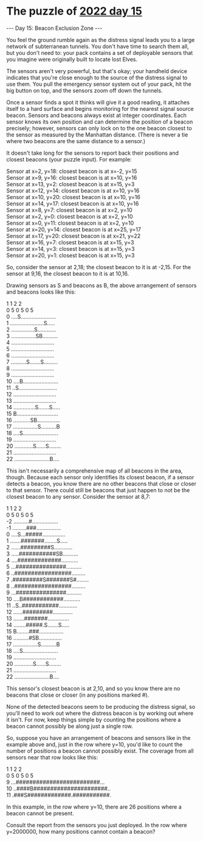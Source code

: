 # The puzzle of [2022 day 15](https://adventofcode.com/2022/day/15)

--- Day 15: Beacon Exclusion Zone ---

You feel the ground rumble again as the distress signal leads you to a large network of subterranean tunnels. You don't have time to search them all, but you don't need to: your pack contains a set of deployable sensors that you imagine were originally built to locate lost Elves.

The sensors aren't very powerful, but that's okay; your handheld device indicates that you're close enough to the source of the distress signal to use them. You pull the emergency sensor system out of your pack, hit the big button on top, and the sensors zoom off down the tunnels.

Once a sensor finds a spot it thinks will give it a good reading, it attaches itself to a hard surface and begins monitoring for the nearest signal source beacon. Sensors and beacons always exist at integer coordinates. Each sensor knows its own position and can determine the position of a beacon precisely; however, sensors can only lock on to the one beacon closest to the sensor as measured by the Manhattan distance. (There is never a tie where two beacons are the same distance to a sensor.)

It doesn't take long for the sensors to report back their positions and closest beacons (your puzzle input). For example:

Sensor at x=2, y=18: closest beacon is at x=-2, y=15\
Sensor at x=9, y=16: closest beacon is at x=10, y=16\
Sensor at x=13, y=2: closest beacon is at x=15, y=3\
Sensor at x=12, y=14: closest beacon is at x=10, y=16\
Sensor at x=10, y=20: closest beacon is at x=10, y=16\
Sensor at x=14, y=17: closest beacon is at x=10, y=16\
Sensor at x=8, y=7: closest beacon is at x=2, y=10\
Sensor at x=2, y=0: closest beacon is at x=2, y=10\
Sensor at x=0, y=11: closest beacon is at x=2, y=10\
Sensor at x=20, y=14: closest beacon is at x=25, y=17\
Sensor at x=17, y=20: closest beacon is at x=21, y=22\
Sensor at x=16, y=7: closest beacon is at x=15, y=3\
Sensor at x=14, y=3: closest beacon is at x=15, y=3\
Sensor at x=20, y=1: closest beacon is at x=15, y=3

So, consider the sensor at 2,18; the closest beacon to it is at -2,15. For the sensor at 9,16, the closest beacon to it is at 10,16.

Drawing sensors as S and beacons as B, the above arrangement of sensors and beacons looks like this:

1    1    2    2\
     0    5    0    5    0    5\
 0 ....S.......................\
 1 ......................S.....\
 2 ...............S............\
 3 ................SB..........\
 4 ............................\
 5 ............................\
 6 ............................\
 7 ..........S.......S.........\
 8 ............................\
 9 ............................\
10 ....B.......................\
11 ..S.........................\
12 ............................\
13 ............................\
14 ..............S.......S.....\
15 B...........................\
16 ...........SB...............\
17 ................S..........B\
18 ....S.......................\
19 ............................\
20 ............S......S........\
21 ............................\
22 .......................B....

This isn't necessarily a comprehensive map of all beacons in the area, though. Because each sensor only identifies its closest beacon, if a sensor detects a beacon, you know there are no other beacons that close or closer to that sensor. There could still be beacons that just happen to not be the closest beacon to any sensor. Consider the sensor at 8,7:

1    1    2    2\
     0    5    0    5    0    5\
-2 ..........#.................\
-1 .........###................\
 0 ....S...#####...............\
 1 .......#######........S.....\
 2 ......#########S............\
 3 .....###########SB..........\
 4 ....#############...........\
 5 ...###############..........\
 6 ..#################.........\
 7 .#########S#######S#........\
 8 ..#################.........\
 9 ...###############..........\
10 ....B############...........\
11 ..S..###########............\
12 ......#########.............\
13 .......#######..............\
14 ........#####.S.......S.....\
15 B........###................\
16 ..........#SB...............\
17 ................S..........B\
18 ....S.......................\
19 ............................\
20 ............S......S........\
21 ............................\
22 .......................B....

This sensor's closest beacon is at 2,10, and so you know there are no beacons that close or closer (in any positions marked #).

None of the detected beacons seem to be producing the distress signal, so you'll need to work out where the distress beacon is by working out where it isn't. For now, keep things simple by counting the positions where a beacon cannot possibly be along just a single row.

So, suppose you have an arrangement of beacons and sensors like in the example above and, just in the row where y=10, you'd like to count the number of positions a beacon cannot possibly exist. The coverage from all sensors near that row looks like this:

1    1    2    2\
       0    5    0    5    0    5\
 9 ...#########################...\
10 ..####B######################..\
11 .###S#############.###########.

In this example, in the row where y=10, there are 26 positions where a beacon cannot be present.

Consult the report from the sensors you just deployed. In the row where y=2000000, how many positions cannot contain a beacon?